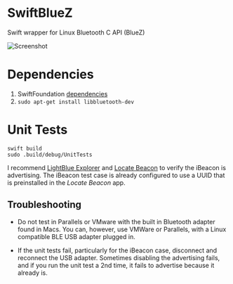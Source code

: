 # SwiftBlueZ
Swift wrapper for Linux Bluetooth C API (BlueZ)

![Screenshot](http://i.imgur.com/0EPoVEr.png)

# Dependencies

1. SwiftFoundation [dependencies](https://github.com/PureSwift/SwiftFoundation/blob/develop/README.md#compiling-on-ubuntu)
2. `sudo apt-get install libbluetooth-dev`

# Unit Tests
```
swift build
sudo .build/debug/UnitTests
```

I recommend [LightBlue Explorer](https://itunes.apple.com/us/app/lightblue-explorer-bluetooth/id557428110?mt=8) and [Locate Beacon](https://itunes.apple.com/us/app/locate-beacon/id738709014?mt=8) to verify the iBeacon is advertising. The iBeacon test case is already configured to use a UUID that is preinstalled in the *Locate Beacon* app.

## Troubleshooting
- Do not test in Parallels or VMware with the built in Bluetooth adapter found in Macs. You can, however, use VMWare or Parallels, with a Linux compatible BLE USB adapter plugged in.

- If the unit tests fail, particularly for the iBeacon case, disconnect and reconnect the USB adapter. Sometimes disabling the advertising fails, and if you run the unit test a 2nd time, it fails to advertise because it already is.